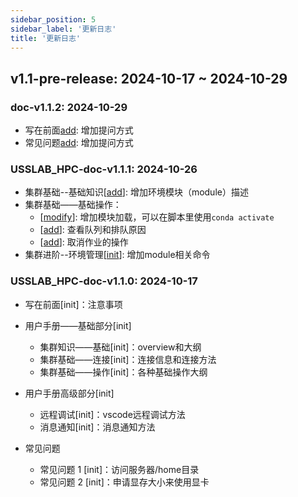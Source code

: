 ```yaml
---
sidebar_position: 5
sidebar_label: '更新日志'
title: '更新日志'
---
```


## v1.1-pre-release: 2024-10-17 ~ 2024-10-29

### doc-v1.1.2: 2024-10-29

- 写在前面[add](./intro.md): 增加提问方式
- 常见问题[add](./QetA.md): 增加提问方式

### USSLAB_HPC-doc-v1.1.1: 2024-10-26

- 集群基础--基础知识[[add](./tutorial-basics/0_Basic.md#环境模块module)]: 增加环境模块（module）描述
- 集群基础——基础操作：
  - [[modify](./tutorial-basics/2_Operation.md#批处理提交sbatch)]: 增加模块加载，可以在脚本里使用`conda activate`
  - [[add](./tutorial-basics/2_Operation.md#查看队列squeue)]: 查看队列和排队原因
  - [[add](./tutorial-basics/2_Operation.md#取消作业scancel)]: 取消作业的操作
- 集群进阶--环境管理[[init](./tutorial-extras/3_advance_opt.md)]: 增加module相关命令

### USSLAB_HPC-doc-v1.1.0: 2024-10-17

- 写在前面[init]：注意事项

- 用户手册——基础部分[init]
  - 集群知识——基础[init]：overview和大纲
  - 集群基础——连接[init]：连接信息和连接方法
  - 集群基础——操作[init]：各种基础操作大纲

- 用户手册高级部分[init]
  - 远程调试[init]：vscode远程调试方法
  - 消息通知[init]：消息通知方法

- 常见问题
  - 常见问题 1 [init]：访问服务器/home目录
  - 常见问题 2 [init]：申请显存大小来使用显卡